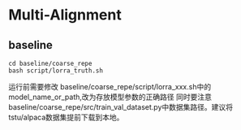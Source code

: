 # Multi-Alignment

## baseline

```
cd baseline/coarse_repe
bash script/lorra_truth.sh 
```

运行前需要修改 baseline/coarse_repe/script/lorra_xxx.sh中的model_name_or_path,改为存放模型参数的正确路径
同时要注意 baseline/coarse_repe/src/train_val_dataset.py中数据集路径。建议将tstu/alpaca数据集提前下载到本地。

